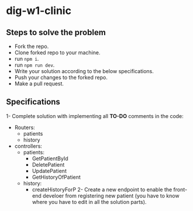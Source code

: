 # dig-w1-clinic
## Steps to solve the problem
- Fork the repo.
- Clone forked repo to your machine.
- run `npm i`.
- run `npm run dev`.
- Write your solution according to the below specifications.
- Push your changes to the forked repo.
- Make a pull request.

## Specifications
1- Complete solution with implementing all **TO-DO** comments in the code:
  - Routers:
    - patients
    - history
  - controllers:
    - patients:
      - GetPatientById
      - DeletePatient
      - UpdatePatient
      - GetHistoryOfPatient
    - history:
      - createHistoryForP
2- Create a new endpoint to enable the front-end develoer from registering new patient (you have to know where you have to edit in all the solution parts).
